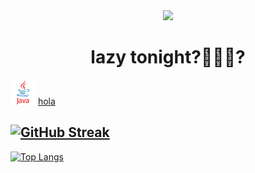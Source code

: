 
<div id="header" align="center">
  <img src="https://media.giphy.com/media/W9G8OK82R3dfO/giphy-downsized.gif" style="width:90%;height=70% "/>
  <h1 align="center"><b>lazy tonight?</b>👀🧑‍💻?</h1>
  
</div>

<div id="buttons">
  <img <img src="https://github.com/devicons/devicon/blob/master/icons/java/java-original-wordmark.svg" title="Java" alt="Java" width="40" height="40" />
  <a href="https://hackthebox.com/">hola</a>
</div>

[![GitHub Streak](http://github-readme-streak-stats.herokuapp.com?user=lazy29t&theme=dark&background=000000)](https://git.io/streak-stats)
----
[![Top Langs](https://github-readme-stats.vercel.app/api/top-langs/?username=lazy29t&layout=compact&theme=vision-friendly-dark)](https://github.com/anuraghazra/github-readme-stats)


